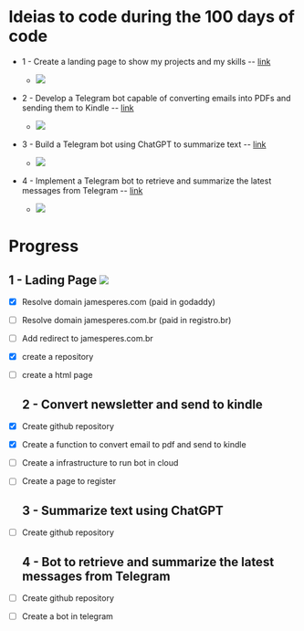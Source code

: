 # Ideias to code during the 100 days of code
 
 - 1 - Create a landing page to show my projects and my skills --  [link](#1-Lading-Page) 
    - ![](https://geps.dev/progress/20)

 - 2 - Develop a Telegram bot capable of converting emails into PDFs and sending them to Kindle  -- [link](#2-Convert-newsletter-and-send-to-kindle)
     - ![](https://geps.dev/progress/10)

 - 3 - Build a Telegram bot using ChatGPT to summarize text -- [link](#3-Summarize-text-using-ChatGPT)
     - ![](https://geps.dev/progress/0)
 
 - 4 - Implement a Telegram bot to retrieve and summarize the latest messages from Telegram  -- [link](#4-Bot-to-retrieve-and-summarize-the-latest-messages-from-Telegram)
     - ![](https://geps.dev/progress/0)





# Progress

 ## 1 - Lading Page  ![](https://geps.dev/progress/20)
- [x] Resolve domain jamesperes.com (paid in godaddy) 
- [ ] Resolve domain jamesperes.com.br (paid in registro.br)
- [ ] Add redirect to jamesperes.com.br
- [x] create a repository
- [ ] create a html page

   ## 2 - Convert newsletter and send to kindle
- [x] Create github repository
- [x] Create a function to convert email to pdf and send to kindle
- [ ] Create a infrastructure to run bot in cloud
- [ ] Create a page to register

  ## 3 - Summarize text using ChatGPT 
- [ ] Create github repository


  ## 4 - Bot to retrieve and summarize the latest messages from Telegram
- [ ] Create github repository
- [ ] Create a bot in telegram